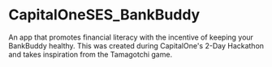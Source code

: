 # CapitalOneSES_BankBuddy
An app that promotes financial literacy with the incentive of keeping your BankBuddy healthy. This was created during CapitalOne's 2-Day Hackathon and takes inspiration from the Tamagotchi game.
